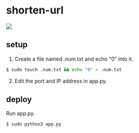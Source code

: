 # shorten-url
<img src="https://img.shields.io/badge/status-develpoping-red"></img>
## setup
1. Create a file named .num.txt and echo "0" into it.
```sh
$ sudo touch .num.txt && echo "0" > .num.txt
```
2. Edit the port and IP address in app.py.
## deploy
Run app.py.
```sh
$ sudo python3 app.py
```
